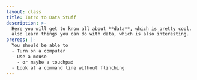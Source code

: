 ```yaml
---
layout: class
title: Intro to Data Stuff
description: >-
  Here you will get to know all about **data**, which is pretty cool.  You'll
  also learn things you can do with data, which is also interesting.
prereqs: |-
  You should be able to
  - Turn on a computer
  - Use a mouse
    - or maybe a touchpad
  - Look at a command line without flinching
---
```


